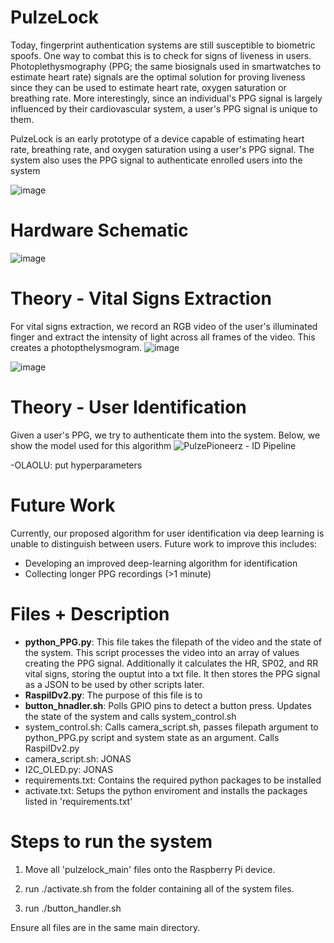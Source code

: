 # PulzeLock
Today, fingerprint authentication systems are still susceptible to biometric spoofs. One way to combat this is to check for signs of liveness in users. Photoplethysmography (PPG; the same biosignals used in smartwatches to estimate heart rate) signals are the optimal solution for proving liveness since they can be used to estimate heart rate, oxygen saturation or breathing rate. More interestingly, since an individual's PPG signal is largely influenced by their cardiovascular system, a user's PPG signal is unique to them.

PulzeLock is an early prototype of a device capable of estimating heart rate, breathing rate, and oxygen saturation using a user's PPG signal. The system also uses the PPG signal to authenticate enrolled users into the system  

![image](https://github.com/user-attachments/assets/8f85869d-9372-4721-8a69-4964229d7417)


# Hardware Schematic

![image](https://github.com/user-attachments/assets/5a2d26fb-f585-448d-b378-17aca690949c)

# Theory - Vital Signs Extraction

For vital signs extraction, we record an RGB video of the user's illuminated finger and extract the intensity of light across all frames of the video. This creates a photopthelysmogram.
![image](https://github.com/user-attachments/assets/4a080818-9605-46e4-bff2-b64f43495168)

![image](https://github.com/user-attachments/assets/4b78aae6-d9e1-40ac-9eab-ceb596b92426)

# Theory - User Identification

Given a user's PPG, we try to authenticate them into the system. Below, we show the model used for this algorithm
![PulzePioneerz - ID Pipeline](https://github.com/user-attachments/assets/d1fbcd06-75e5-40d8-8c0b-fb9a890a3d72)

-OLAOLU: put hyperparameters


# Future Work

Currently, our proposed algorithm for user identification via deep learning is unable to distinguish between users. Future work to improve this includes:
+ Developing an improved deep-learning algorithm for identification
+ Collecting longer PPG recordings (>1 minute)

# Files + Description
- **python_PPG.py**: This file takes the filepath of the video and the state of the system. This script processes the video into an array of values creating the PPG signal. Additionally it calculates the HR, SP02, and RR vital signs, storing the ouptut into a txt file. It then stores the PPG signal as a JSON to be used by other scripts later. 
- **RaspiIDv2.py**: The purpose of this file is to
- **button_hnadler.sh**: Polls GPIO pins to detect a button press. Updates the state of the system and calls system_control.sh
- system_control.sh: Calls camera_script.sh, passes filepath argument to python_PPG.py script and system state as an argument. Calls RaspiIDv2.py
- camera_script.sh: JONAS
- I2C_OLED.py: JONAS
- requirements.txt: Contains the required python packages to be installed
- activate.txt: Setups the python enviroment and installs the packages listed in 'requirements.txt'
# Steps to run the system

1. Move all 'pulzelock_main' files onto the Raspberry Pi device.

2. run ./activate.sh from the folder containing all of the system files.

3. run ./button_handler.sh 

Ensure all files are in the same main directory.
